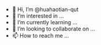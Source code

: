 - 👋 Hi, I’m @huahaotian-qut
- 👀 I’m interested in ...
- 🌱 I’m currently learning ...
- 💞️ I’m looking to collaborate on ...
- 📫 How to reach me ...

<!---
huahaotian-qut/huahaotian-qut is a ✨ special ✨ repository because its `README.md` (this file) appears on your GitHub profile.
You can click the Preview link to take a look at your changes.
--->
